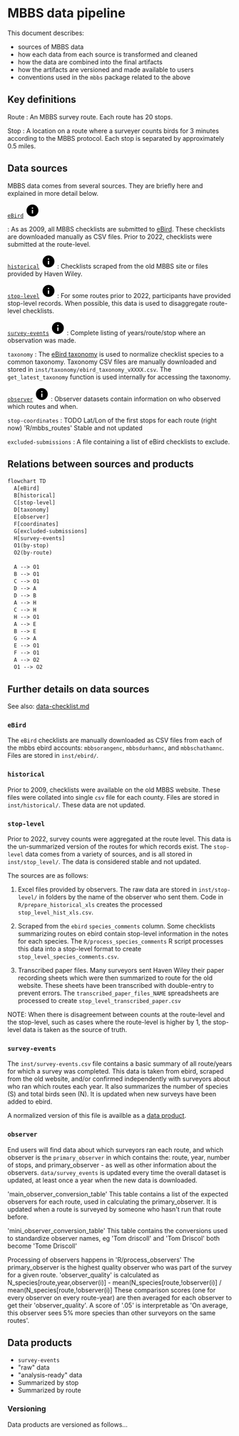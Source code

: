 # MBBS data pipeline

This document describes:

* sources of MBBS data
* how each data from each source is transformed and cleaned
* how the data are combined into the final artifacts
* how the artifacts are versioned and made available to users
* conventions used in the `mbbs` package related to the above

## Key definitions

Route
: An MBBS survey route.
Each route has 20 stops.

Stop
: A location on a route where a surveyer counts birds for 3 minutes
according to the MBBS protocol.
Each stop is separated by approximately 0.5 miles.

## Data sources

MBBS data comes from several sources.
They are briefly here
and explained in more detail below.

[`eBird`](#ebird) [![info on ebird](../resources/img/info-16x16.svg)](#ebird)

: As as 2009, all MBBS checklists are submitted to [eBird](https://ebird.org).
These checklists are downloaded manually as CSV files.
Prior to 2022, checklists were submitted at the route-level.


[`historical`](#historical) [![info on historical data](../resources/img/info-16x16.svg)](#historical)
: Checklists scraped from the old MBBS site
or files provided by Haven Wiley.

[`stop-level`](#stop-level) [![info on stop-level data](../resources/img/info-16x16.svg)](#stop-level)
: For some routes prior to 2022,
participants have provided stop-level records.
When possible, this data is used to disaggregate route-level checklists.

[`survey-events`](#survey-events) [![info on survey-event data](../resources/img/info-16x16.svg)](#survey-events)
: Complete listing of years/route/stop where an observation was made.

`taxonomy`
: The
[eBird taxonomy](https://support.ebird.org/en/support/solutions/articles/48000837816-the-ebird-taxonomy)
is used to normalize checklist species to a common taxonomy.
Taxonomy CSV files are manually downloaded and stored in
`inst/taxonomy/ebird_taxonomy_vXXXX.csv`.
The `get_latest_taxonomy` function is used internally for accessing the taxonomy.

[`observer`](#observer) [![info on observer data](../resources/img/info-16x16.svg)](#observer)
: Observer datasets contain information on who observed which routes and when.

`stop-coordinates`
: TODO Lat/Lon of the first stops for each route (right now)
'R/mbbs_routes'
Stable and not updated

`excluded-submissions`
: A file containing a list of eBird checklists
to exclude.

## Relations between sources and products

```mermaid
flowchart TD
  A[eBird]
  B[historical]
  C[stop-level]
  D[taxonomy]
  E[observer]
  F[coordinates]
  G[excluded-submissions]
  H[survey-events]
  O1(by-stop)
  O2(by-route)

  A --> O1
  B --> O1
  C --> O1
  D --> A
  D --> B
  A --> H
  C --> H
  H --> O1
  A --> E
  B --> E
  G --> A
  E --> O1
  F --> O1
  A --> O2
  O1 --> O2
```

## Further details on data sources

See also:
[data-checklist.md](data-checklist.md)

### `eBird`

The `eBird` checklists are manually downloaded
as CSV files
from each of the mbbs ebird accounts:
`mbbsorangenc`,
`mbbsdurhamnc`,
and `mbbschathamnc`.
Files are stored in `inst/ebird/`.

### `historical`

Prior to 2009,
checklists were available on the old MBBS website.
These files were collated into single `csv` file for each county.
Files are stored in `inst/historical/`.
These data are not updated.

### `stop-level`

Prior to 2022, survey counts were aggregated at the route level.
This data is the un-summarized version of the routes for which records exist.
The `stop-level` data comes from a variety of sources,
and is all stored in
`inst/stop_level/`.
The data is considered stable and not updated.

The sources are as follows:

1. Excel files provided by observers.
The raw data are stored in `inst/stop-level/`
in folders by the name of the observer who sent them.
Code in `R/prepare_historical_xls`
creates the processed `stop_level_hist_xls.csv`.

2. Scraped from the `ebird` `species_comments` column.
Some checklists summarizing routes
on ebird contain stop-level information in the notes for each species.
The `R/process_species_comments` R script processes this data
into a stop-level format to create `stop_level_species_comments.csv`.

3. Transcribed paper files.
Many surveyors sent Haven Wiley their paper recording sheets
which were then summarized to route for the old website.
These sheets have been transcribed with double-entry to prevent errors.
The `transcribed_paper_files_NAME` spreadsheets
are processed to create `stop_level_transcribed_paper.csv`

NOTE:
When there is disagreement between counts
at the route-level and the stop-level,
such as cases where the route-level is higher by 1,
the stop-level data is taken as the source of truth.

### `survey-events`

The `inst/survey-events.csv` file contains a basic summary of all
route/years for which a survey was completed.
This data is taken from ebird, scraped from the old website,
and/or confirmed independently
with surveyors about who ran which routes each year.
It also summarizes the number of species (S) and total birds seen (N).
It is updated when new surveys have been added to ebird.

A normalized version of this file is availble as a [data product](#data-products).

### `observer`

End users will find data about which surveyors ran each route,
and which observer is the `primary_observer` in  which contains the: route, year, number of stops, and primary_observer - as well as other information about the observers.
`data/survey_events` is updated every time the overall dataset is updated, at least once a year when the new data is downloaded.

'main_observer_conversion_table'
This table contains a list of the expected observers for each route, used in calculating the primary_observer. It is updated when a route is surveyed by someone who hasn't run that route before. 

'mini_observer_conversion_table'
This table contains the conversions used to standardize observer names, eg 'Tom driscoll' and 'Tom Driscol' both become 'Tome Driscoll'

Processing of observers happens in 'R/process_observers'
The primary_observer is the highest quality observer who was part of the survey for a given route. 'observer_quality' is calculated as
N_species[route,year,observer(i)] - mean(N_species[route,!observer(i)]  / mean(N_species[route,!observer(i)] 
These comparison scores (one for every observer on every route-year) are then averaged for each observer to get their 'observer_quality'. A score of '.05' is interpretable as 'On average, this observer sees 5% more species than other surveyors on the same routes'.


## Data products

* `survey-events`
* "raw" data
* "analysis-ready" data
* Summarized by stop
* Summarized by route


### Versioning

Data products are versioned as follows...
